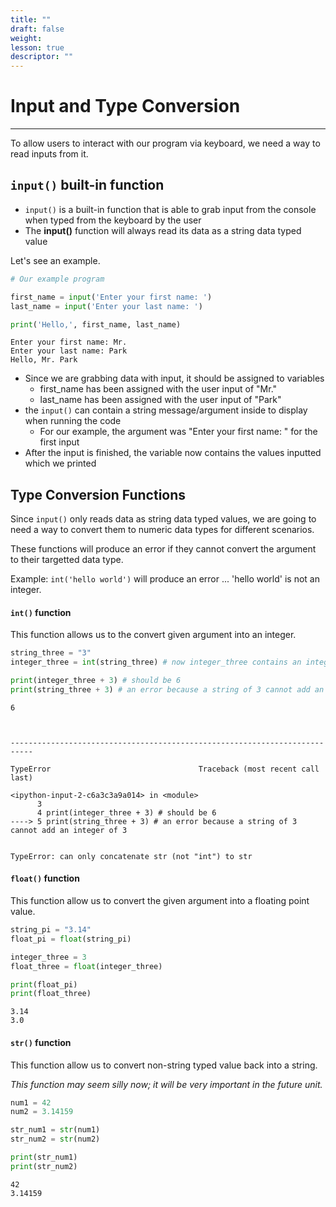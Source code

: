 ```yaml
---
title: ""
draft: false
weight:
lesson: true
descriptor: ""
---
```


# Input and Type Conversion
---

To allow users to interact with our program via keyboard, we need a way to read inputs from it.

## ```input()``` built-in function

- ```input()``` is a built-in function that is able to grab input from the console when typed from the keyboard by the user
- The __input()__ function will always read its data as a string data typed value

Let's see an example.


```python
# Our example program

first_name = input('Enter your first name: ')
last_name = input('Enter your last name: ')

print('Hello,', first_name, last_name)
```

    Enter your first name: Mr.
    Enter your last name: Park
    Hello, Mr. Park


- Since we are grabbing data with input, it should be assigned to variables
    - first_name has been assigned with the user input of "Mr."
    - last_name has been assigned with the user input of "Park"
- the ```input()``` can contain a string message/argument inside to display when running the code
    - For our example, the argument was "Enter your first name: " for the first input
- After the input is finished, the variable now contains the values inputted which we printed

## Type Conversion Functions

Since ```input()``` only reads data as string data typed values, we are going to need a way to convert them to numeric data types for different scenarios.

These functions will produce an error if they cannot convert the argument to their targetted data type.

Example: ```int('hello world')``` will produce an error ... 'hello world' is not an integer.

#### ```int()``` function

This function allows us to the convert given argument into an integer.


```python
string_three = "3"
integer_three = int(string_three) # now integer_three contains an integer of 3

print(integer_three + 3) # should be 6
print(string_three + 3) # an error because a string of 3 cannot add an integer of 3
```

    6



    ---------------------------------------------------------------------------

    TypeError                                 Traceback (most recent call last)

    <ipython-input-2-c6a3c3a9a014> in <module>
          3 
          4 print(integer_three + 3) # should be 6
    ----> 5 print(string_three + 3) # an error because a string of 3 cannot add an integer of 3
    

    TypeError: can only concatenate str (not "int") to str


#### ```float()``` function

This function allow us to convert the given argument into a floating point value.


```python
string_pi = "3.14"
float_pi = float(string_pi)

integer_three = 3
float_three = float(integer_three)

print(float_pi)
print(float_three)
```

    3.14
    3.0


#### ```str()``` function

This function allow us to convert non-string typed value back into a string.

_This function may seem silly now; it will be very important in the future unit._


```python
num1 = 42
num2 = 3.14159

str_num1 = str(num1)
str_num2 = str(num2)

print(str_num1)
print(str_num2)
```

    42
    3.14159

